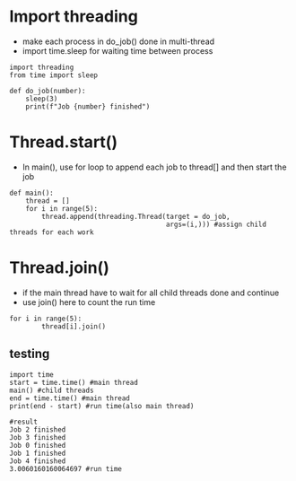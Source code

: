 # Import threading 
  - make each process in do\_job() done in multi-thread
  - import time.sleep for waiting time between process
```
import threading
from time import sleep

def do_job(number):
    sleep(3)
    print(f"Job {number} finished")
```
# Thread.start()
  - In main(), use for loop to append each job to thread[] and then start the job
```
def main():
    thread = []
    for i in range(5):
        thread.append(threading.Thread(target = do_job,
                                       args=(i,))) #assign child threads for each work
```
# Thread.join()
  - if the main thread have to wait for all child threads done and continue
  - use join() here to count the run time
```
for i in range(5):
        thread[i].join()
```
## testing
```
import time
start = time.time() #main thread
main() #child threads
end = time.time() #main thread
print(end - start) #run time(also main thread)
```
```
#result
Job 2 finished
Job 3 finished
Job 0 finished
Job 1 finished
Job 4 finished
3.0060160160064697 #run time
```


